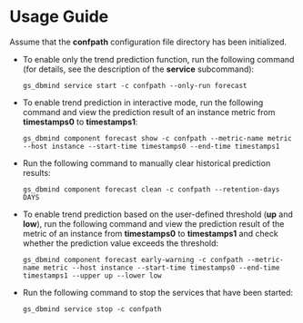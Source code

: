 # Usage Guide<a name="EN-US_TOPIC_0000001240944983"></a>

Assume that the **confpath** configuration file directory has been initialized.

-   To enable only the trend prediction function, run the following command (for details, see the description of the **service** subcommand):

    ```
    gs_dbmind service start -c confpath --only-run forecast
    ```

-   To enable trend prediction in interactive mode, run the following command and view the prediction result of an instance metric from **timestamps0** to **timestamps1**:

    ```
    gs_dbmind component forecast show -c confpath --metric-name metric --host instance --start-time timestamps0 --end-time timestamps1
    ```

-   Run the following command to manually clear historical prediction results:

    ```
    gs_dbmind component forecast clean -c confpath --retention-days DAYS
    ```

-   To enable trend prediction based on the user-defined threshold (**up** and **low**), run the following command and view the prediction result of the metric of an instance from **timestamps0** to **timestamps1** and check whether the prediction value exceeds the threshold:

    ```
    gs_dbmind component forecast early-warning -c confpath --metric-name metric --host instance --start-time timestamps0 --end-time timestamps1 --upper up --lower low
    ```

-   Run the following command to stop the services that have been started:

    ```
    gs_dbmind service stop -c confpath
    ```
